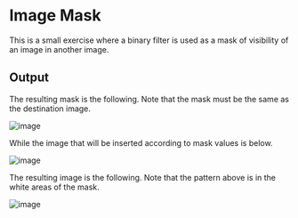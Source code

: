 # Image Mask

This is a small exercise where a binary filter is used as a mask of visibility of an image in another image. <br />

## Output

The resulting mask is the following. Note that the mask must be the same as the destination image. <br />

![image](https://github.com/the-other-mariana/image-processing-algorithms/blob/master/002-mask/mask.png?raw=true) <br/>

While the image that will be inserted according to mask values is below. <br />

![image](https://github.com/the-other-mariana/image-processing-algorithms/blob/master/002-mask/pattern.png?raw=true) <br/>

The resulting image is the following. Note that the pattern above is in the white areas of the mask. <br />

![image](https://github.com/the-other-mariana/image-processing-algorithms/blob/master/002-mask/result.png?raw=true) <br/>
